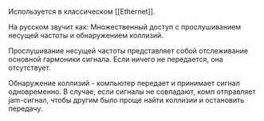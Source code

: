Используется в классическом [[Ethernet]].

На русском звучит как: Множественный доступ с прослушиванием несущей частоты и обнаружением коллизий.

Прослушивание несущей частоты представляет собой отслеживание основной гармоники сигнала. Если ничего не передается, она отсутствует.

Обнаружение коллизий - компьютер передает и принимает сигнал одновременно. В случае, если сигналы не совпадают, комп отправляет jam-сигнал, чтобы другим было проще найти коллизии и остановить передачу.